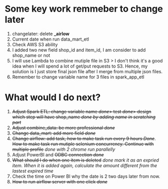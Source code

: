 # Some key work remmeber to change later
1. changelater: delete **_airlow**
2. Current date when run data_mart_etl
3. Check AWS S3 ability
4. I added two new field shop_id and item_id, I am consider to add shop_name or not
5. I will use Lambda to combine mutiple file in S3 > I don't think it's a good idea when I will spend a lot of get/put requests to S3. Hence, my solution is I just store final json file after I merge from multiple json files.
6. Remember to change variable name for 3 files in spark_app_etl 

# What would I do next?
1. ~~Adjust Spark ETL: change variable name *done*> test *done*> design which step will have shop_name *done by adding name in scratching part*~~
2. ~~Adjust combine_data: be more professional *done*~~
3. ~~Change data_mart: add more field *done*~~
4. ~~Change airflow: add task, how to make task run every 9 hours *Done*~~. ~~How to make task run mutiple selenium concurrency. Continue with multiple profile~~ *done with 2 chrome run parallelly*
5. Adjust PowerBI and ~~ODBC connection *done*~~
6. ~~What should I do when one item is deleted~~ *done mark it as an expried item. When it is added again, calculate the amount different from the lastest expired time*
7. Check the time on Power BI why the date is 2 two days later from now.
8. ~~How to run airflow server with one click *done*~~